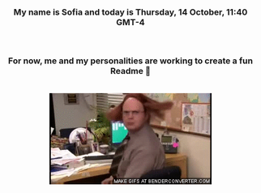 


<div align="center">
<h3 >My name is Sofia and today is Thursday, 14 October, 11:40 GMT-4</h3><br>
<h3 >For now, me and my personalities are working to create a fun Readme 👋
</h3><br>
<img src='img/dwight.gif' alt='working...'/>
</div>
